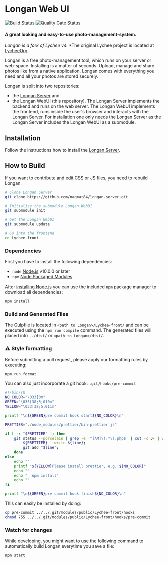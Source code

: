 # Longan Web UI

[![Build Status](https://github.com/nagmat84/longan-webui/workflows/Node.js%20CI/badge.svg?branch=master)](https://github.com/nagmat84/longan-webui/actions?query=workflow%3A%22Node.js+CI%22)
[![Quality Gate Status](https://sonarcloud.io/api/project_badges/measure?project=nagmat84_longan-webui&metric=alert_status)](https://sonarcloud.io/dashboard?id=nagmat84_longan-webui)

#### A great looking and easy-to-use photo-management-system.

*Longan is a fork of Lychee v4.*
*The original Lychee project is located at [LycheeOrg](https://github.com/LycheeOrg).

Longan is a free photo-management tool, which runs on your server or web-space.
Installing is a matter of seconds.
Upload, manage and share photos like from a native application.
Longan comes with everything you need and all your photos are stored securely.

Longan is split into two repositories:
 - the [Longan Server](https://github.com/nagmat84/longan-server) and
 - the Longan WebUI (this repository).
The Longan Server implements the backend and runs on the web server.
The Longan WebUI implements the frontend, runs inside the user's browser and interacts with the Longan Server.
For installation one only needs the Longan Server as the Longan Server includes the Longan WebUI as a submodule.


## Installation

Follow the instructions how to install the [Longan Server](https://github.com/nagmat84/longan-server).


## How to Build

If you want to contribute and edit CSS or JS files, you need to rebuild Longan.

```sh
# Clone Longan Server
git clone https://github.com/nagmat84/longan-server.git

# Initialize the submodule Longan WebUI
git submodule init

# Get the Longan WebUI
git submodule update

# Go into the frontend
cd Lychee-front
```

### Dependencies

First you have to install the following dependencies:

-   `node` [Node.js](http://nodejs.org) v10.0.0 or later
-   `npm` [Node Packaged Modules](https://www.npmjs.org)

After [installing Node.js](http://nodejs.org) you can use the included `npm` package manager to download all dependencies:

```sh
npm install
```

### Build and Generated Files

The Gulpfile is located in `<path to Longan>/Lychee-front/` and can be executed using the `npm run compile` command.
The generated files will placed into `../dist/` or `<path to Longan>/dist/`.

### :warning: Style formatting

Before submitting a pull request, please apply our formatting rules by executing:

```sh
npm run format
```

You can also just incorporate a git hook: `.git/hooks/pre-commit`

```sh
#!/bin/sh
NO_COLOR="\033[0m"
GREEN="\033[38;5;010m"
YELLOW="\033[38;5;011m"

printf "\n${GREEN}pre commit hook start${NO_COLOR}\n"

PRETTIER="./node_modules/prettier/bin-prettier.js"

if [ -x "$PRETTIER" ]; then
    git status --porcelain | grep -e '^[AM]\(.*\).php$' | cut -c 3- | while read line; do
        ${PRETTIER} --write ${line};
        git add "$line";
    done
else
    echo ""
    printf "${YELLOW}Please install prettier, e.g.:${NO_COLOR}"
    echo ""
    echo "  npm install"
    echo ""
fi

printf "\n${GREEN}pre commit hook finish${NO_COLOR}\n"
```

This can easily be installed by doing:

```sh
cp pre-commit ../../.git/modules/public/Lychee-front/hooks
chmod 755 ../../.git/modules/public/Lychee-front/hooks/pre-commit
```

### Watch for changes

While developing, you might want to use the following command to automatically build Longan everytime you save a file:

```sh
npm start
```
